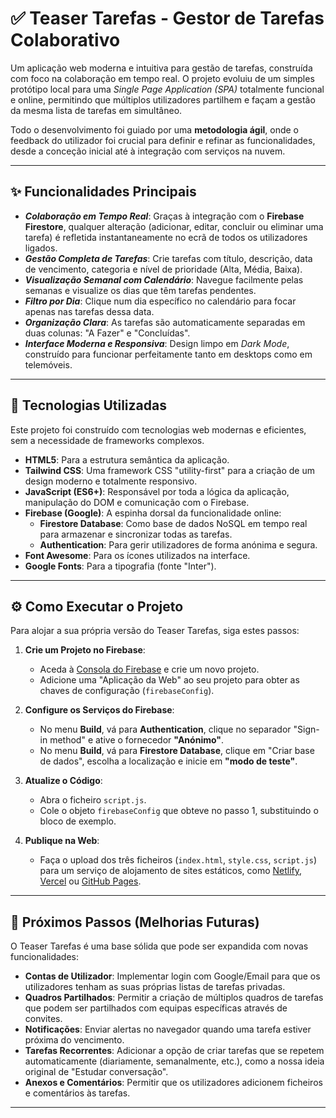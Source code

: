 # ✅ Teaser Tarefas - Gestor de Tarefas Colaborativo

Um aplicação web moderna e intuitiva para gestão de tarefas, construída com foco na colaboração em tempo real. O projeto evoluiu de um simples protótipo local para uma *Single Page Application (SPA)* totalmente funcional e online, permitindo que múltiplos utilizadores partilhem e façam a gestão da mesma lista de tarefas em simultâneo.

Todo o desenvolvimento foi guiado por uma **metodologia ágil**, onde o feedback do utilizador foi crucial para definir e refinar as funcionalidades, desde a conceção inicial até à integração com serviços na nuvem.

---

## ✨ Funcionalidades Principais

* ***Colaboração em Tempo Real***: Graças à integração com o **Firebase Firestore**, qualquer alteração (adicionar, editar, concluir ou eliminar uma tarefa) é refletida instantaneamente no ecrã de todos os utilizadores ligados.
* ***Gestão Completa de Tarefas***: Crie tarefas com título, descrição, data de vencimento, categoria e nível de prioridade (Alta, Média, Baixa).
* ***Visualização Semanal com Calendário***: Navegue facilmente pelas semanas e visualize os dias que têm tarefas pendentes.
* ***Filtro por Dia***: Clique num dia específico no calendário para focar apenas nas tarefas dessa data.
* ***Organização Clara***: As tarefas são automaticamente separadas em duas colunas: "A Fazer" e "Concluídas".
* ***Interface Moderna e Responsiva***: Design limpo em *Dark Mode*, construído para funcionar perfeitamente tanto em desktops como em telemóveis.

---

## 🚀 Tecnologias Utilizadas

Este projeto foi construído com tecnologias web modernas e eficientes, sem a necessidade de frameworks complexos.

* **HTML5**: Para a estrutura semântica da aplicação.
* **Tailwind CSS**: Uma framework CSS "utility-first" para a criação de um design moderno e totalmente responsivo.
* **JavaScript (ES6+)**: Responsável por toda a lógica da aplicação, manipulação do DOM e comunicação com o Firebase.
* **Firebase (Google)**: A espinha dorsal da funcionalidade online:
  * **Firestore Database**: Como base de dados NoSQL em tempo real para armazenar e sincronizar todas as tarefas.
  * **Authentication**: Para gerir utilizadores de forma anónima e segura.
* **Font Awesome**: Para os ícones utilizados na interface.
* **Google Fonts**: Para a tipografia (fonte "Inter").

---

## ⚙️ Como Executar o Projeto

Para alojar a sua própria versão do Teaser Tarefas, siga estes passos:

1.  **Crie um Projeto no Firebase**:
    * Aceda à [Consola do Firebase](https://console.firebase.google.com/) e crie um novo projeto.
    * Adicione uma "Aplicação da Web" ao seu projeto para obter as chaves de configuração (`firebaseConfig`).

2.  **Configure os Serviços do Firebase**:
    * No menu **Build**, vá para **Authentication**, clique no separador "Sign-in method" e ative o fornecedor **"Anónimo"**.
    * No menu **Build**, vá para **Firestore Database**, clique em "Criar base de dados", escolha a localização e inicie em **"modo de teste"**.

3.  **Atualize o Código**:
    * Abra o ficheiro `script.js`.
    * Cole o objeto `firebaseConfig` que obteve no passo 1, substituindo o bloco de exemplo.

4.  **Publique na Web**:
    * Faça o upload dos três ficheiros (`index.html`, `style.css`, `script.js`) para um serviço de alojamento de sites estáticos, como [Netlify](https://www.netlify.com/), [Vercel](https://vercel.com/) ou [GitHub Pages](https://pages.github.com/).

---

## 🔮 Próximos Passos (Melhorias Futuras)

O Teaser Tarefas é uma base sólida que pode ser expandida com novas funcionalidades:

* **Contas de Utilizador**: Implementar login com Google/Email para que os utilizadores tenham as suas próprias listas de tarefas privadas.
* **Quadros Partilhados**: Permitir a criação de múltiplos quadros de tarefas que podem ser partilhados com equipas específicas através de convites.
* **Notificações**: Enviar alertas no navegador quando uma tarefa estiver próxima do vencimento.
* **Tarefas Recorrentes**: Adicionar a opção de criar tarefas que se repetem automaticamente (diariamente, semanalmente, etc.), como a nossa ideia original de "Estudar conversação".
* **Anexos e Comentários**: Permitir que os utilizadores adicionem ficheiros e comentários às tarefas.

---
